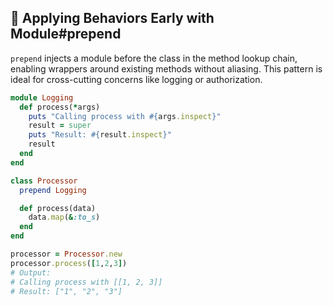 ## 🔀 Applying Behaviors Early with Module#prepend
`prepend` injects a module before the class in the method lookup chain, enabling wrappers around existing methods without aliasing. This pattern is ideal for cross-cutting concerns like logging or authorization.

```ruby
module Logging
  def process(*args)
    puts "Calling process with #{args.inspect}"
    result = super
    puts "Result: #{result.inspect}"
    result
  end
end

class Processor
  prepend Logging

  def process(data)
    data.map(&:to_s)
  end
end

processor = Processor.new
processor.process([1,2,3])
# Output:
# Calling process with [[1, 2, 3]]
# Result: ["1", "2", "3"]
```
